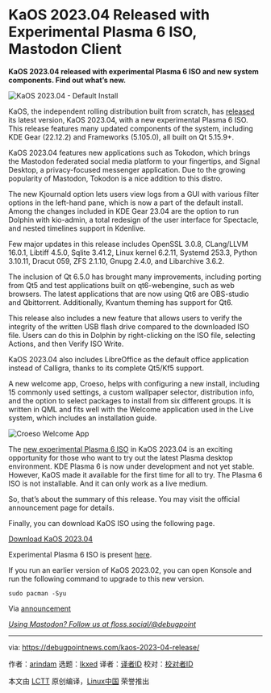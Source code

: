 [#]: subject: "KaOS 2023.04 Released with Experimental Plasma 6 ISO, Mastodon Client"
[#]: via: "https://debugpointnews.com/kaos-2023-04-release/"
[#]: author: "arindam https://debugpointnews.com/author/dpicubegmail-com/"
[#]: collector: "lkxed"
[#]: translator: " "
[#]: reviewer: " "
[#]: publisher: " "
[#]: url: " "

KaOS 2023.04 Released with Experimental Plasma 6 ISO, Mastodon Client
======

**KaOS 2023.04 released with experimental Plasma 6 ISO and new system components. Find out what’s new.**

![KaOS 2023.04 - Default Install][1]

KaOS, the independent rolling distribution built from scratch, has [released][2] its latest version, KaOS 2023.04, with a new experimental Plasma 6 ISO. This release features many updated components of the system, including KDE Gear (22.12.2) and Frameworks (5.105.0), all built on Qt 5.15.9+.

KaOS 2023.04 features new applications such as Tokodon, which brings the Mastodon federated social media platform to your fingertips, and Signal Desktop, a privacy-focused messenger application. Due to the growing popularity of Mastodon, Tokodon is a nice addition to this distro.

The new Kjournald option lets users view logs from a GUI with various filter options in the left-hand pane, which is now a part of the default install. Among the changes included in KDE Gear 23.04 are the option to run Dolphin with kio-admin, a total redesign of the user interface for Spectacle, and nested timelines support in Kdenlive.

Few major updates in this release includes OpenSSL 3.0.8, CLang/LLVM 16.0.1, Libtiff 4.5.0, Sqlite 3.41.2, Linux kernel 6.2.11, Systemd 253.3, Python 3.10.11, Dracut 059, ZFS 2.1.10, Gnupg 2.4.0, and Libarchive 3.6.2.

The inclusion of Qt 6.5.0 has brought many improvements, including porting from Qt5 and test applications built on qt6-webengine, such as web browsers. The latest applications that are now using Qt6 are OBS-studio and Qbittorrent. Additionally, Kvantum theming has support for Qt6.

This release also includes a new feature that allows users to verify the integrity of the written USB flash drive compared to the downloaded ISO file. Users can do this in Dolphin by right-clicking on the ISO file, selecting Actions, and then Verify ISO Write.

KaOS 2023.04 also includes LibreOffice as the default office application instead of Calligra, thanks to its complete Qt5/Kf5 support.

A new welcome app, Croeso, helps with configuring a new install, including 15 commonly used settings, a custom wallpaper selector, distribution info, and the option to select packages to install from six different groups. It is written in QML and fits well with the Welcome application used in the Live system, which includes an installation guide.

![Croeso Welcome App][3]

The [new experimental Plasma 6 ISO][4] in KaOS 2023.04 is an exciting opportunity for those who want to try out the latest Plasma desktop environment. KDE Plasma 6 is now under development and not yet stable. However, KaOS made it available for the first time for all to try. The Plasma 6 ISO is not installable. And it can only work as a live medium.

So, that’s about the summary of this release. You may visit the official announcement page for details.

Finally, you can download KaOS ISO using the following page.

[Download KaOS 2023.04][5]

Experimental Plasma 6 ISO is present [here][4].

If you run an earlier version of KaOS 2023.02, you can open Konsole and run the following command to upgrade to this new version.

```
sudo pacman -Syu
```

Via [announcement][2]

[_Using Mastodon? Follow us at floss.social/@debugpoint_][6]

--------------------------------------------------------------------------------

via: https://debugpointnews.com/kaos-2023-04-release/

作者：[arindam][a]
选题：[lkxed][b]
译者：[译者ID](https://github.com/译者ID)
校对：[校对者ID](https://github.com/校对者ID)

本文由 [LCTT](https://github.com/LCTT/TranslateProject) 原创编译，[Linux中国](https://linux.cn/) 荣誉推出

[a]: https://debugpointnews.com/author/dpicubegmail-com/
[b]: https://github.com/lkxed/
[1]: https://debugpointnews.com/wp-content/uploads/2023/04/KaOS-2023.04-Default-Install.jpg
[2]: https://kaosx.us/news/2023/kaos04/
[3]: https://debugpointnews.com/wp-content/uploads/2023/04/Croeso-Welcome-App.jpg
[4]: https://sourceforge.net/projects/kaos-test/files/iso/
[5]: https://kaosx.us/pages/download/
[6]: https://floss.social/@debugpoint